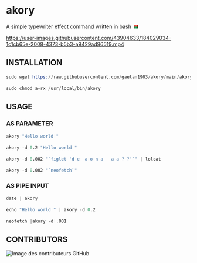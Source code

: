 # akory

A simple typewriter effect command written in bash <img src="https://github.com/RajaRakoto/github-docs/blob/master/dago.gif?raw=true" width=15>



https://user-images.githubusercontent.com/43904633/184029034-1c1cb65e-2008-4373-b5b3-a9429ad96519.mp4



## INSTALLATION 

```s 
sudo wget https://raw.githubusercontent.com/gaetan1903/akory/main/akory -O /usr/local/bin/akory
```

```s 
sudo chmod a+rx /usr/local/bin/akory
```

## USAGE 

### AS PARAMETER 

```s
akory "Hello world " 
```

```s
akory -d 0.2 "Hello world " 
```

```s
akory -d 0.002 "`figlet 'd e  a o n a   a a ? ?'`" | lolcat 
```

```s
akory -d 0.002 "`neofetch`" 
```

### AS PIPE INPUT 

```s
date | akory 
```

```s
echo "Hello world " | akory -d 0.2
```

```s
neofetch |akory -d .001
```


## CONTRIBUTORS

![Image des contributeurs GitHub](https://contrib.rocks/image?repo=gaetan1903/Akory)


